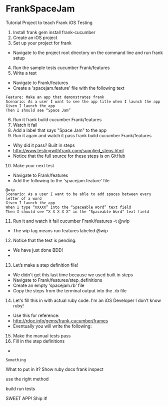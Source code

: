 FrankSpaceJam
=============

Tutorial Project to teach Frank iOS Testing

1. Install frank
    gem install frank-cucumber
2. Create an iOS project
3. Set up your project for frank
* Navigate to the project root directory on the command line and run
    frank setup
4. Run the sample tests
    cucumber Frank/features
5. Write a test
* Navigate to Frank/features
* Create a 'spacejam.feature' file with the following text
````
Feature: Make an app that demonstrates frank
Scenario: As a user I want to see the app title when I launch the app
Given I launch the app
Then I should see “Space Jam”
````
6. Run it
    frank build
    cucumber Frank/features
7. Watch it fail
8. Add a label that says "Space Jam" to the app
9. Run it again and watch it pass
    frank build
    cucumber Frank/features
* Why did it pass? Built in steps
* http://www.testingwithfrank.com/supplied_steps.html
* Notice that the full source for these steps is on GitHub

10. Make your next test
* Navigate to Frank/features
* Add the following to the 'spacejam.feature' file
````
@wip
Scenario: As a user I want to be able to add spaces between every letter of a word
Given I launch the app
When I type “XXXXX” into the “Spaceable Word” text field
Then I should see “X X X X X” in the "Spaceable Word" text field
````
11. Run it and watch it fail
    cucumber Frank/features -t @wip
* The wip tag means run features labeled @wip
12. Notice that the test is pending.
* We have just done BDD!
* 
13. Let’s make a step definition file!
* We didn't get this last time because we used built in steps
* Navigate to Frank/features/step_definitions
* Create an empty 'spacejam.rb' file
* Copy the steps from the terminal output into the .rb file
14. Let's fill this in with actual ruby code. I'm an iOS Developer I don't know ruby!
* Use this for reference:
* http://rdoc.info/gems/frank-cucumber/frames
* Eventually you will write the following:
15. Make the manual tests pass
16. Fill in the step definitions
* 
````
Something
````

What to put in it?
Show ruby docs
frank inspect

use the right method

build
run tests

SWEET APP! Ship it!
